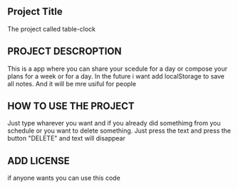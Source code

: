 ## Project Title

The project called table-clock

## PROJECT DESCROPTION

This is a app where you can share your scedule for a day or compose your plans for a week or for a day. In the future i want add loсalStorage to save all notes. And it will be mre usiful for people

## HOW TO USE THE PROJECT

Just type wharever you want and if you already did somethimg from you schedule or you want to delete something. Just press the text and press the button "DELETE" and text will disappear


## ADD LICENSE
if anyone wants you can use this code